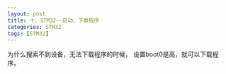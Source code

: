 ```yaml
---
layout: post
title: 十、STM32——启动、下载程序
categories: STM32
tags: [STM32]
---
```



为什么搜索不到设备，无法下载程序的时候， 设置boot0是高，就可以下载程序。